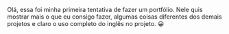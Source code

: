 Olá, essa foi minha primeira tentativa de fazer um portfólio. Nele quis mostrar mais o que eu consigo fazer, algumas coisas diferentes dos demais projetos e claro o uso completo do inglês no projeto. 😀

